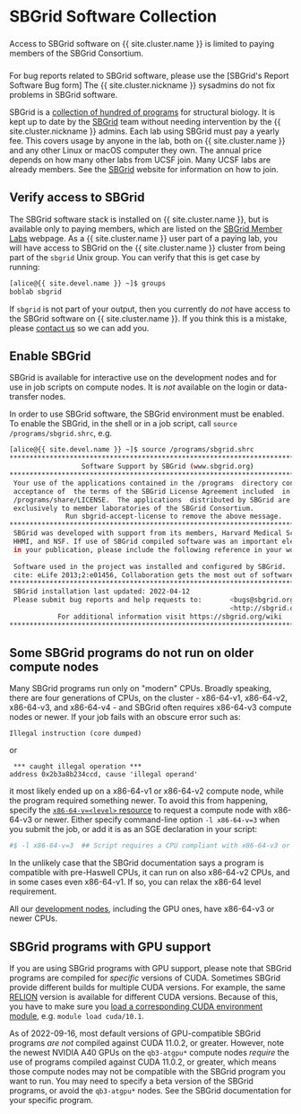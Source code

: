# SBGrid Software Collection

<div class="alert alert-warning" role="alert" style="margin-top: 3ex" markdown="1">
Access to SBGrid software on {{ site.cluster.name }} is limited to
paying members of the SBGrid Consortium.
</div>

<div class="alert alert-warning" role="alert" style="margin-top: 3ex" markdown="1">
For bug reports related to SBGrid software, please use the [SBGrid's
Report Software Bug form] The {{ site.cluster.nickname }} sysadmins do
not fix problems in SBGrid software.
</div>

SBGrid is a [collection of hundred of programs](https://sbgrid.org/software/)
for structural biology.  It is kept up to date by the [SBGrid] team
without needing intervention by the {{ site.cluster.nickname }} admins.
Each lab using SBGrid must pay a yearly fee. This covers usage by anyone
in the lab, both on {{ site.cluster.name }} and any other Linux or macOS
computer they own. The annual price depends on how many other labs from
UCSF join. Many UCSF labs are already members.
See the [SBGrid] website for information on how to join.


## Verify access to SBGrid

The SBGrid software stack is installed on {{ site.cluster.name }}, but
is available only to paying members, which are listed on the
[SBGrid Member Labs] webpage.  As a {{ site.cluster.name }} user part
of a paying lab, you will have access to SBGrid on the
{{ site.cluster.name }} cluster from being part of the `sbgrid` Unix
group.  You can verify that this is get case by running:

<!-- code-block label="groups" -->
```sh
[alice@{{ site.devel.name }} ~]$ groups
boblab sbgrid
```

If `sbgrid` is not part of your output, then you currently do _not_
have access to the SBGrid software on {{ site.cluster.name }}.  If you
think this is a mistake, please [contact us] so we can add you.


## Enable SBGrid

SBGrid is available for interactive use on the development nodes and
for use in job scripts on compute nodes. It is _not_ available on the
login or data-transfer nodes.

In order to use SBGrid software, the SBGrid environment must be
enabled.  To enable the SBGrid, in the shell or in a job script, call
`source /programs/sbgrid.shrc`, e.g.

<!-- code-block label="sbgrid" -->
```sh
[alice@{{ site.devel.name }} ~]$ source /programs/sbgrid.shrc
********************************************************************************
                  Software Support by SBGrid (www.sbgrid.org)
********************************************************************************
 Your use of the applications contained in the /programs  directory constitutes
 acceptance of  the terms of the SBGrid License Agreement included  in the file
 /programs/share/LICENSE.  The applications  distributed by SBGrid are licensed
 exclusively to member laboratories of the SBGrid Consortium.
              Run sbgrid-accept-license to remove the above message.  
********************************************************************************
 SBGrid was developed with support from its members, Harvard Medical School,    
 HHMI, and NSF. If use of SBGrid compiled software was an important element     
 in your publication, please include the following reference in your work:      
                                                                                
 Software used in the project was installed and configured by SBGrid.           
 cite: eLife 2013;2:e01456, Collaboration gets the most out of software.
********************************************************************************
 SBGrid installation last updated: 2022-04-12
 Please submit bug reports and help requests to:       <bugs@sbgrid.org>  or
                                                       <http://sbgrid.org/bugs>
            For additional information visit https://sbgrid.org/wiki
********************************************************************************
```


## Some SBGrid programs do not run on older compute nodes

Many SBGrid programs run only on "modern" CPUs.  Broadly speaking,
there are four generations of CPUs, on the cluster - x86-64-v1,
x86-64-v2, x86-64-v3, and x86-64-v4 - and SBGrid often requires
x86-64-v3 compute nodes or newer.  If your job fails with an obscure
error such as:

```plain
Illegal instruction (core dumped)
```

or

```plain
 *** caught illegal operation ***
address 0x2b3a8b234ccd, cause 'illegal operand'
```

it most likely ended up on a x86-64-v1 or x86-64-v2 compute node,
while the program required something newer.  To avoid this from
happening, specify the [`x86-64-v=<level>` resource] to request a
compute node with x86-64-v3 or newer.  Either specify command-line
option `-l x86-64-v=3` when you submit the job, or add it is as an SGE
declaration in your script:

```sh
#$ -l x86-64-v=3  ## Script requires a CPU compliant with x86-64-v3 or newer
```

In the unlikely case that the SBGrid documentation says a program is
compatible with pre-Haswell CPUs, it can run on also x86-64-v2 CPUs,
and in some cases even x86-64-v1. If so, you can relax the x86-64
level requirement.

All our [development nodes](/hpc/about/specs.html#development-nodes),
including the GPU ones, have x86-64-v3 or newer CPUs.


## SBGrid programs with GPU support

If you are using SBGrid programs with GPU support, please note that
SBGrid programs are compiled for _specific_ versions of
CUDA. Sometimes SBGrid provide different builds for multiple CUDA
versions.  For example, the same [RELION] version is available for
different CUDA versions.  Because of this, you have to make sure you
[load a corresponding CUDA environment
module](/hpc/scheduler/gpu.html#running-gpu-applications),
e.g. `module load cuda/10.1`.

As of 2022-09-16, most default versions of GPU-compatible SBGrid
programs _are not_ compiled against CUDA 11.0.2, or greater.  However,
note the newest NVIDIA A40 GPUs on the `qb3-atgpu*` compute nodes
_require_ the use of programs compiled against CUDA 11.0.2, or
greater, which means those compute nodes may not be compatible with
the SBGrid program you want to run.  You may need to specify a beta
version of the SBGrid programs, or avoid the `qb3-atgpu*` nodes. See
the SBGrid documentation for your specific program.


[SBGrid]: https://sbgrid.org/
[SBGrid Member Labs]: https://sbgrid.org/members/order/-institutions/
[SBGrid's Report Software Bug form]: https://sbgrid.org/help/?tab=bug
[RELION]: https://www.sbgrid.org/software/titles/relion/
[contact us]: /hpc/about/contact.html
[`x86-64-v=<level>` resource]: /hpc/scheduler/submit-jobs.html#cpu-architecture-generation--l-x86-64-vlevel
<style>
dt {
  margin-top: 1ex;
}
</style>  
